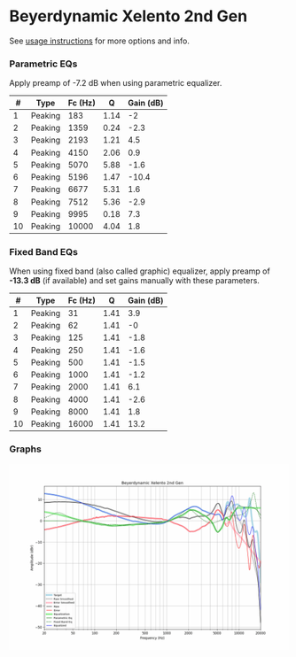 # Beyerdynamic Xelento 2nd Gen
See [usage instructions](https://github.com/jaakkopasanen/AutoEq#usage) for more options and info.

### Parametric EQs
Apply preamp of -7.2 dB when using parametric equalizer.

|   # | Type    |   Fc (Hz) |    Q |   Gain (dB) |
|-----|---------|-----------|------|-------------|
|   1 | Peaking |       183 | 1.14 |        -2   |
|   2 | Peaking |      1359 | 0.24 |        -2.3 |
|   3 | Peaking |      2193 | 1.21 |         4.5 |
|   4 | Peaking |      4150 | 2.06 |         0.9 |
|   5 | Peaking |      5070 | 5.88 |        -1.6 |
|   6 | Peaking |      5196 | 1.47 |       -10.4 |
|   7 | Peaking |      6677 | 5.31 |         1.6 |
|   8 | Peaking |      7512 | 5.36 |        -2.9 |
|   9 | Peaking |      9995 | 0.18 |         7.3 |
|  10 | Peaking |     10000 | 4.04 |         1.8 |

### Fixed Band EQs
When using fixed band (also called graphic) equalizer, apply preamp of **-13.3 dB** (if available) and set gains manually with these parameters.

|   # | Type    |   Fc (Hz) |    Q |   Gain (dB) |
|-----|---------|-----------|------|-------------|
|   1 | Peaking |        31 | 1.41 |         3.9 |
|   2 | Peaking |        62 | 1.41 |        -0   |
|   3 | Peaking |       125 | 1.41 |        -1.8 |
|   4 | Peaking |       250 | 1.41 |        -1.6 |
|   5 | Peaking |       500 | 1.41 |        -1.5 |
|   6 | Peaking |      1000 | 1.41 |        -1.2 |
|   7 | Peaking |      2000 | 1.41 |         6.1 |
|   8 | Peaking |      4000 | 1.41 |        -2.6 |
|   9 | Peaking |      8000 | 1.41 |         1.8 |
|  10 | Peaking |     16000 | 1.41 |        13.2 |

### Graphs
![](./Beyerdynamic%20Xelento%202nd%20Gen.png)
